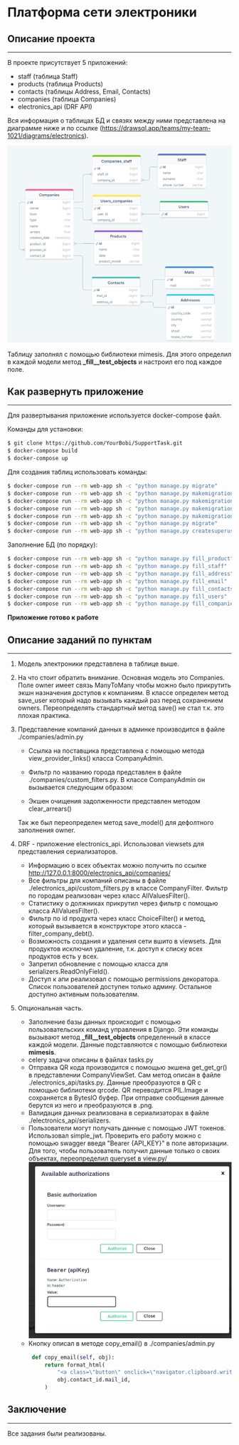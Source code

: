 # Платформа сети электроники


## Описание проекта
***
В проекте присутствует 5 приложений:
- staff (таблица Staff)
- products (таблица Products)
- contacts (таблицы Address, Email, Contacts)
- companies (таблица Companies)
- electronics_api (DRF API)

Вся информация о таблицах БД и связях между ними представлена на диаграмме ниже и по ссылке (<https://drawsql.app/teams/my-team-1021/diagrams/electronics>).

![img.png](png/img.png)

Таблицу заполнял с помощью библиотеки mimesis. Для этого определил в каждой модели метод **_fill__test_objects** и
настроил его под каждое поле.

## Как развернуть приложение
***
Для развертывания приложение используется docker-compose файл.

Команды для установки:
```bash
$ git clone https://github.com/YourBobi/SupportTask.git
$ docker-compose build
$ docker-compose up
```

Для создания таблиц использовать команды:
```bash
$ docker-compose run --rm web-app sh -c "python manage.py migrate"
$ docker-compose run --rm web-app sh -c "python manage.py makemigrations products"
$ docker-compose run --rm web-app sh -c "python manage.py makemigrations staff"
$ docker-compose run --rm web-app sh -c "python manage.py makemigrations contacts"
$ docker-compose run --rm web-app sh -c "python manage.py makemigrations companies"
$ docker-compose run --rm web-app sh -c "python manage.py migrate"
$ docker-compose run --rm web-app sh -c "python manage.py createsuperuser"
```
Заполнение БД (по порядку):
```bash
$ docker-compose run --rm web-app sh -c "python manage.py fill_product"
$ docker-compose run --rm web-app sh -c "python manage.py fill_staff"
$ docker-compose run --rm web-app sh -c "python manage.py fill_address"
$ docker-compose run --rm web-app sh -c "python manage.py fill_email"
$ docker-compose run --rm web-app sh -c "python manage.py fill_contacts"
$ docker-compose run --rm web-app sh -c "python manage.py fill_users"
$ docker-compose run --rm web-app sh -c "python manage.py fill_companies"
```

**Приложение готово к работе**

## Описание заданий по пунктам
***
1. Модель электроники представлена в таблице выше.


2. На что стоит обратить внимание. Основная модель это Companies. Поле owner имеет связь ManyToMany чтобы можно было 
прикрутить экшн назначения доступов к компаниям. В классе определен метод save_user который надо вызывать каждый раз 
перед сохранением owners. Переопределять стандартный метод save() не стал т.к. это плохая практика.


3. Представление компаний данных в админке производится в файле ./companies/admin.py

    - Ссылка на поставщика представлена с помощью метода view_provider_links() класса CompanyAdmin.

    - Фильтр по названию города представлен в файле ./companies/custom_filters.py. В классе CompanyAdmin он вызывается следующим образом:

    - Экшен очищения задолженности представлен методом clear_arrears()
    
    Так же был переопределен метод save_model() для дефолтного заполнения owner.


4. DRF - приложение electronics_api. Использовал viewsets для представления сериализаторов.

    - Информацию о всех объектах можно получить по ссылке <http://127.0.0.1:8000/electronics_api/companies/>
    - Все фильтры для компаний описаны в файле ./electronics_api/custom_filters.py в классе CompanyFilter. Фильтр по городам реализован через класс AllValuesFilter().
    - Статистику о должниках прикрутил через фильтр с помощью класса AllValuesFilter().
    - Фильтр по id продукта через класс ChoiceFilter() и метод, который вызывается в конструкторе этого класса - filter_company_debt().
    - Возможность создания и удаления сети вшито в viewsets. Для продуктов исключил удаление, т.к. доступ к списку всех продуктов есть у всех.
    - Запретил обновление с помощью класса для serializers.ReadOnlyField().
    - Доступ к апи реализовал с помощью permissions декоратора. Список пользователей доступен только админу. Остальное доступно активным пользователям.


5. Опциональная часть.

    - Заполнение базы данных происходит с помощью пользовательских команд управления в Django. Эти команды вызывают
   метод **_fill__test_objects** определенный в классе каждой модели. Данные подставляются с помощью библиотеки **mimesis**.
    - celery задачи описаны в файлах tasks.py
    - Отправка QR кода производится с помощью экшена get_get_gr() в представлении CompanyViewSet. Сам метод описан в файле 
   ./electronics_api/tasks.py. Данные преобразуются в QR с помощью библиотеки qrcode. QR переводится PIL.Image и сохраняется в BytesIO буфер. При отправке сообщения данные берутся из него и преобразуются в .png.
    - Валидация данных реализована в сериализаторах в файле ./electronics_api/serializers.
    - Пользователи могут получать данные с помощью JWT токенов. Использовал simple_jwt. Проверить его работу можно с помощью swagger введя "Bearer {API_KEY}" в поле авторизации.
   Для того, чтобы пользователь получил данные только о своих объектах, переопределил queryset в view.py/
   ![img.png](png1/img.png)
    - Кнопку описал в методе copy_email() в ./companies/admin.py
       ```python
        def copy_email(self, obj):
            return format_html(
                "<a class=\"button\" onclick=\"navigator.clipboard.writeText('{0}');alert('Скопировано');\">{0}</a>",
                obj.contact_id.mail_id,
            )
       ```
## Заключение
***
Все задания были реализованы.